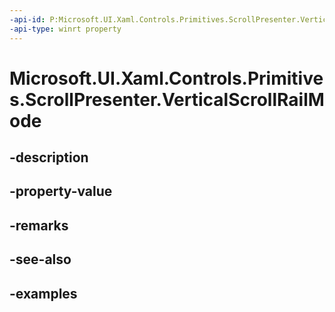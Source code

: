 ```yaml
---
-api-id: P:Microsoft.UI.Xaml.Controls.Primitives.ScrollPresenter.VerticalScrollRailMode
-api-type: winrt property
---
```


# Microsoft.UI.Xaml.Controls.Primitives.ScrollPresenter.VerticalScrollRailMode

<!--
public Microsoft.UI.Xaml.Controls.ScrollingRailMode VerticalScrollRailMode { get; set; }
-->


## -description

## -property-value

## -remarks

## -see-also

## -examples


